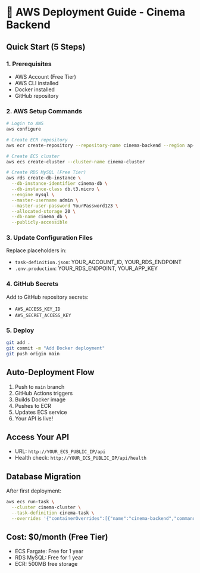# 🚀 AWS Deployment Guide - Cinema Backend

## Quick Start (5 Steps)

### 1. Prerequisites
- AWS Account (Free Tier)
- AWS CLI installed
- Docker installed
- GitHub repository

### 2. AWS Setup Commands
```bash
# Login to AWS
aws configure

# Create ECR repository
aws ecr create-repository --repository-name cinema-backend --region ap-southeast-3

# Create ECS cluster
aws ecs create-cluster --cluster-name cinema-cluster

# Create RDS MySQL (Free Tier)
aws rds create-db-instance \
  --db-instance-identifier cinema-db \
  --db-instance-class db.t3.micro \
  --engine mysql \
  --master-username admin \
  --master-user-password YourPassword123 \
  --allocated-storage 20 \
  --db-name cinema_db \
  --publicly-accessible
```

### 3. Update Configuration Files
Replace placeholders in:
- `task-definition.json`: YOUR_ACCOUNT_ID, YOUR_RDS_ENDPOINT
- `.env.production`: YOUR_RDS_ENDPOINT, YOUR_APP_KEY

### 4. GitHub Secrets
Add to GitHub repository secrets:
- `AWS_ACCESS_KEY_ID`
- `AWS_SECRET_ACCESS_KEY`

### 5. Deploy
```bash
git add .
git commit -m "Add Docker deployment"
git push origin main
```

## Auto-Deployment Flow
1. Push to `main` branch
2. GitHub Actions triggers
3. Builds Docker image
4. Pushes to ECR
5. Updates ECS service
6. Your API is live!

## Access Your API
- URL: `http://YOUR_ECS_PUBLIC_IP/api`
- Health check: `http://YOUR_ECS_PUBLIC_IP/api/health`

## Database Migration
After first deployment:
```bash
aws ecs run-task \
  --cluster cinema-cluster \
  --task-definition cinema-task \
  --overrides '{"containerOverrides":[{"name":"cinema-backend","command":["php","artisan","migrate","--force"]}]}'
```

## Cost: $0/month (Free Tier)
- ECS Fargate: Free for 1 year
- RDS MySQL: Free for 1 year
- ECR: 500MB free storage